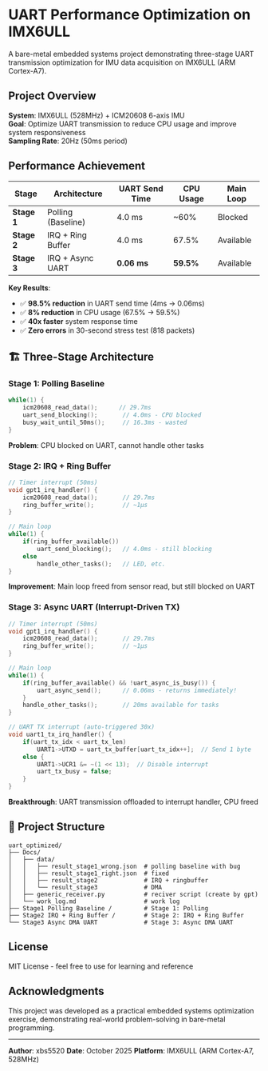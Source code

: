 # UART Performance Optimization on IMX6ULL

A bare-metal embedded systems project demonstrating three-stage UART transmission optimization for IMU data acquisition on IMX6ULL (ARM Cortex-A7).

## Project Overview

**System**: IMX6ULL (528MHz) + ICM20608 6-axis IMU  
**Goal**: Optimize UART transmission to reduce CPU usage and improve system responsiveness  
**Sampling Rate**: 20Hz (50ms period)

## Performance Achievement

| Stage | Architecture | UART Send Time | CPU Usage | Main Loop |
|-------|--------------|----------------|-----------|-----------|
| **Stage 1** | Polling (Baseline) | 4.0 ms | ~60% | Blocked |
| **Stage 2** | IRQ + Ring Buffer | 4.0 ms | 67.5% | Available |
| **Stage 3** | IRQ + Async UART | **0.06 ms** | **59.5%** | Available |

**Key Results**:

- ✅ **98.5% reduction** in UART send time (4ms → 0.06ms)
- ✅ **8% reduction** in CPU usage (67.5% → 59.5%)
- ✅ **40x faster** system response time
- ✅ **Zero errors** in 30-second stress test (818 packets)

## 🏗️ Three-Stage Architecture

### Stage 1: Polling Baseline
```c
while(1) {
    icm20608_read_data();      // 29.7ms
    uart_send_blocking();       // 4.0ms - CPU blocked
    busy_wait_until_50ms();     // 16.3ms - wasted
}
```
**Problem**: CPU blocked on UART, cannot handle other tasks

### Stage 2: IRQ + Ring Buffer
```c
// Timer interrupt (50ms)
void gpt1_irq_handler() {
    icm20608_read_data();       // 29.7ms
    ring_buffer_write();        // ~1μs
}

// Main loop
while(1) {
    if(ring_buffer_available())
        uart_send_blocking();   // 4.0ms - still blocking
    else
        handle_other_tasks();   // LED, etc.
}
```
**Improvement**: Main loop freed from sensor read, but still blocked on UART

### Stage 3: Async UART (Interrupt-Driven TX)
```c
// Timer interrupt (50ms)
void gpt1_irq_handler() {
    icm20608_read_data();       // 29.7ms
    ring_buffer_write();        // ~1μs
}

// Main loop
while(1) {
    if(ring_buffer_available() && !uart_async_is_busy()) {
        uart_async_send();      // 0.06ms - returns immediately!
    }
    handle_other_tasks();       // 20ms available for tasks
}

// UART TX interrupt (auto-triggered 30x)
void uart1_tx_irq_handler() {
    if(uart_tx_idx < uart_tx_len)
        UART1->UTXD = uart_tx_buffer[uart_tx_idx++];  // Send 1 byte
    else {
        UART1->UCR1 &= ~(1 << 13);  // Disable interrupt
        uart_tx_busy = false;
    }
}
```
**Breakthrough**: UART transmission offloaded to interrupt handler, CPU freed

## 📁 Project Structure

```
uart_optimized/
├── Docs/
│   ├── data/
│   │   ├── result_stage1_wrong.json  # polling baseline with bug
│   │   ├── result_stage1_right.json  # fixed
│   │   ├── result_stage2             # IRQ + ringbuffer
│   │   └── result_stage3			  # DMA
│   ├── generic_receiver.py           # reciver script (create by gpt)
│   └── work_log.md					  # work log
├── Stage1 Polling Baseline /         # Stage 1: Polling
├── Stage2 IRQ + Ring Buffer /        # Stage 2: IRQ + Ring Buffer
└── Stage3 Async DMA UART             # Stage 3: Async DMA UART
```

## License

MIT License - feel free to use for learning and reference

## Acknowledgments

This project was developed as a practical embedded systems optimization exercise, demonstrating real-world problem-solving in bare-metal programming.

---

**Author**: xbs5520 
**Date**: October 2025 
**Platform**: IMX6ULL (ARM Cortex-A7, 528MHz)
